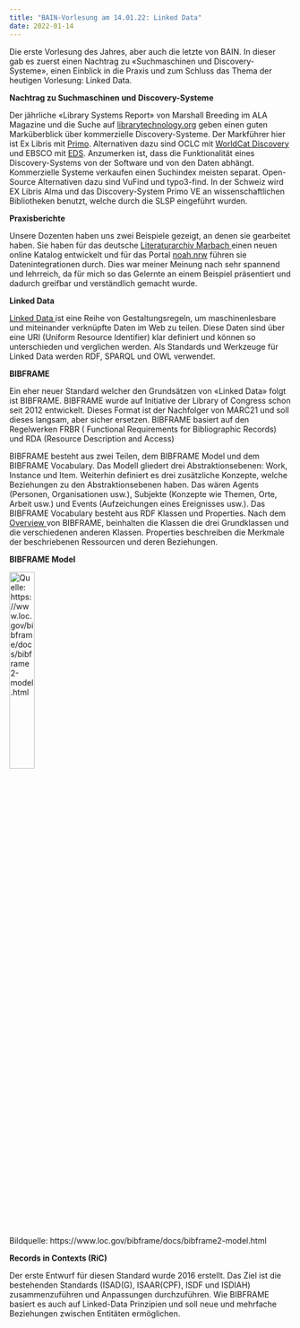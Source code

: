 ```yaml
---
title: "BAIN-Vorlesung am 14.01.22: Linked Data"
date: 2022-01-14
---
```


<p>Die erste Vorlesung des Jahres, aber auch die letzte von BAIN.  In dieser gab es zuerst einen Nachtrag zu «Suchmaschinen und Discovery-Systeme», einen Einblick in die Praxis und zum Schluss das Thema der heutigen Vorlesung: Linked Data. </p>

<p><b>Nachtrag zu Suchmaschinen und Discovery-Systeme</b></p>

<p>Der jährliche «Library Systems Report» von Marshall Breeding im ALA Magazine und die Suche auf <a href="https://librarytechnology.org/products/main.pl">librarytechnology.org</a> geben einen guten Marküberblick über kommerzielle Discovery-Systeme. Der Markführer hier ist Ex Libris mit <a href="https://exlibrisgroup.com/de/produkte/primo/inhalts-index/">Primo</a>. Alternativen dazu sind OCLC mit <a href="https://www.oclc.org/de/worldcat-discovery.html">WorldCat Discovery</a> und EBSCO mit <a href="https://www.ebsco.com/de-de/wissenschaftliche-bibliotheken/produkte/ebsco-discovery-service">EDS</a>. Anzumerken ist, dass die Funktionalität eines Discovery-Systems von der Software und von den Daten abhängt. Kommerzielle Systeme verkaufen einen Suchindex meisten separat. Open-Source Alternativen dazu sind VuFind und typo3-find. In der Schweiz wird EX Libris Alma und das Discovery-System Primo VE an wissenschaftlichen Bibliotheken benutzt, welche durch die SLSP eingeführt wurden. </p>

<p><b>Praxisberichte</b></p>

<p>Unsere Dozenten haben uns zwei Beispiele gezeigt, an denen sie gearbeitet haben. Sie haben für das deutsche <a href=" https://www.dla-marbach.de/katalog-beta "> Literaturarchiv Marbach </a> einen neuen online Katalog entwickelt und für das Portal <a href=" https://noah.nrw/">noah.nrw</a> führen sie Datenintegrationen durch. Dies war meiner Meinung nach sehr spannend und lehrreich, da für mich so das Gelernte an einem Beispiel präsentiert und dadurch greifbar und verständlich gemacht wurde. </p>

<p><b>Linked Data</b></p>

<p> <a href=" https://www.ontotext.com/knowledgehub/fundamentals/linked-data-linked-open-data/ ">Linked Data </a> ist eine Reihe von Gestaltungsregeln, um maschinenlesbare und miteinander verknüpfte Daten im Web zu teilen. Diese Daten sind über eine URI (Uniform Resource Identifier) klar definiert und können so unterschieden und verglichen werden. Als Standards und Werkzeuge für Linked Data werden RDF, SPARQL und OWL verwendet. </p>

<p><b>BIBFRAME</b></p>

<p>Ein eher neuer Standard welcher den Grundsätzen von «Linked Data» folgt ist BIBFRAME. BIBFRAME wurde auf Initiative der Library of Congress schon seit 2012 entwickelt. Dieses Format ist der Nachfolger von MARC21 und soll dieses langsam, aber sicher ersetzen. BIBFRAME basiert auf den Regelwerken FRBR ( Functional Requirements for Bibliographic Records) und RDA (Resource Description and Access) </p>

<p>BIBFRAME besteht aus zwei Teilen, dem BIBFRAME Model und dem BIBFRAME Vocabulary. Das Modell gliedert drei Abstraktionsebenen: Work, Instance und Item. Weiterhin definiert es drei zusätzliche Konzepte, welche Beziehungen zu den Abstraktionsebenen haben. Das wären Agents (Personen, Organisationen usw.), Subjekte (Konzepte wie Themen, Orte, Arbeit usw.) und Events (Aufzeichungen eines Ereignisses usw.). Das BIBFRAME Vocabulary besteht aus RDF Klassen und Properties. Nach dem <a href="https://www.loc.gov/bibframe/docs/bibframe2-model.html"> Overview </a> von BIBFRAME, beinhalten die Klassen die drei Grundklassen und die verschiedenen anderen Klassen. Properties beschreiben die Merkmale der beschriebenen Ressourcen und deren Beziehungen. </p>

<p><b>BIBFRAME Model</b></p>

<img src="https://www.loc.gov/bibframe/docs/images/bf2-model.jpg" class="w3-round-small" alt="Quelle: https://www.loc.gov/bibframe/docs/bibframe2-model.html" style="width:30%">

<p>Bildquelle: https://www.loc.gov/bibframe/docs/bibframe2-model.html</p>

<p><b>Records in Contexts (RiC)</b></p>
<p>Der erste Entwurf für diesen Standard wurde 2016 erstellt. Das Ziel ist die bestehenden Standards (ISAD(G), ISAAR(CPF), ISDF und ISDIAH) zusammenzuführen und Anpassungen durchzuführen. Wie BIBFRAME basiert es auch auf Linked-Data Prinzipien und soll neue und mehrfache Beziehungen zwischen Entitäten ermöglichen.  </p>
